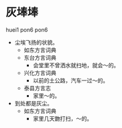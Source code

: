 # 灰埲埲
huei1 pon6 pon6
+ 尘埃飞扬的状貌。
  * 如东方言词典
  * 东台方言词典
    - 会堂里不曾洒水就扫地，就会～的。
  * 兴化方言词典
    - 以前的土公路，汽车一过～的。
  * 泰县方言志
    - 家里～的。
+ 到处都是灰尘。
  * 如东方言词典
    - 家里几天朆打扫，～的。
